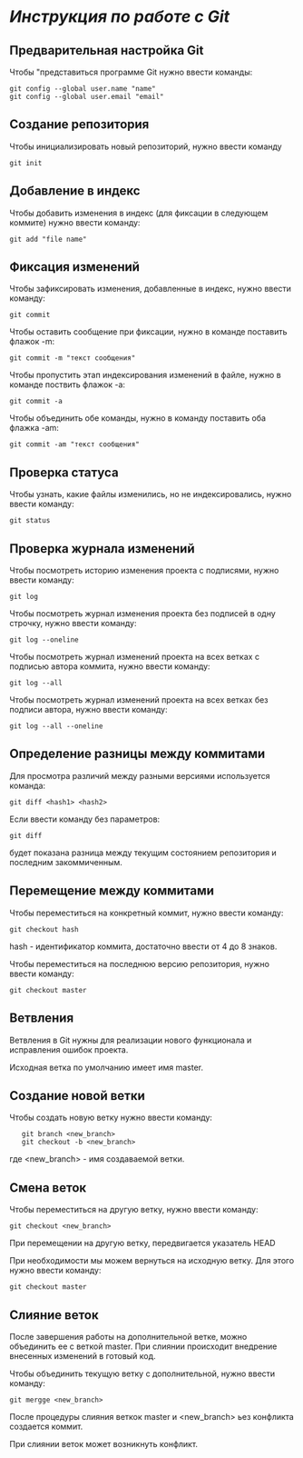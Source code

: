 # _Инструкция по работе с **Git**_

## Предварительная настройка Git

Чтобы "представиться программе Git нужно ввести команды:

    git config --global user.name "name"
    git config --global user.email "email"

## Создание репозитория 
Чтобы инициализировать новый репозиторий, нужно ввести команду 

    git init 
## Добавление в индекс
Чтобы добавить изменения в индекс (для фиксации в следующем коммите) нужно ввести команду:

    git add "file name"

## Фиксация изменений
Чтобы зафиксировать изменения, добавленные в индекс, нужно ввести команду:

    git commit 
Чтобы оставить сообщение при фиксации, нужно в команде поставить флажок -m:

    git commit -m "текст сообщения"

Чтобы пропустить этап индексирования изменений в файле, нужно в команде поствить флажок -а:

    git commit -a

Чтобы объединить обе команды, нужно в команду поставить оба флажка -am:

    git commit -am "текст сообщения" 
## Проверка статуса
Чтобы узнать, какие файлы изменились, но не индексировались, нужно ввести команду:

    git status
## Проверка журнала изменений
Чтобы посмотреть историю изменения проекта с подписями, нужно ввести команду:

    git log

Чтобы посмотреть журнал изменения проекта без подписей в одну строчку, нужно ввести команду:

    git log --oneline 

Чтобы посмотреть журнал изменений проекта на всех ветках с подписью автора коммита, нужно ввести команду:

    git log --all

Чтобы посмотреть журнал изменений проекта на всех ветках без подписи автора, нужно ввести команду:

    git log --all --oneline

 ## Определение разницы между коммитами

Для просмотра различий между разными версиями используется команда:

    git diff <hash1> <hash2>

Если ввести команду без параметров:

    git diff

будет показана разница между текущим состоянием репозитория и последним закоммиченным.

## Перемещение между коммитами

Чтобы переместиться на конкретный коммит, нужно ввести команду:

    git checkout hash

hash - идентификатор коммита, достаточно ввести от 4 до 8 знаков.

Чтобы переместиться на последнюю версию репозитория, нужно ввести команду:

    git checkout master
    
## Ветвления
Ветвления в Git нужны для реализации нового функционала и исправления ошибок проекта.

Исходная ветка по умолчанию имеет имя master.

## Создание новой ветки

Чтобы создать новую ветку нужно ввести команду:

       git branch <new_branch>
       git checkout -b <new_branch>
    
где \<new_branch> - имя создаваемой ветки.

## Смена веток

Чтобы переместиться на другую ветку, нужно ввести команду:

    git checkout <new_branch>
    
При перемещении на другую ветку, передвигается указатель HEAD

При необходимости мы можем вернуться на исходную ветку. Для этого нужно ввести команду:

    git checkout master

## Слияние веток

После завершения работы на дополнительной ветке, можно объединить ее с веткой master. 
При слиянии происходит внедрение внесенных изменений в готовый код.

Чтобы объединить текущую ветку с дополнительной, нужно ввести команду:

    git mergge <new_branch>
    
После процедуры слияния веткок master и <new_branch> ьез конфликта создается коммит.

При слиянии веток может возникнуть конфликт.